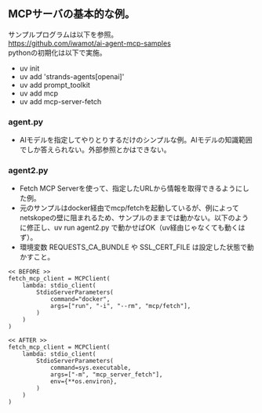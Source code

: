 ## MCPサーバの基本的な例。
サンプルプログラムは以下を参照。<br>
https://github.com/iwamot/ai-agent-mcp-samples<br>
pythonの初期化は以下で実施。
- uv init
- uv add 'strands-agents[openai]'
- uv add prompt_toolkit
- uv add mcp
- uv add mcp-server-fetch

### agent.py
- AIモデルを指定してやりとりするだけのシンプルな例。AIモデルの知識範囲でしか答えられない。外部参照とかはできない。

### agent2.py
- Fetch MCP Serverを使って、指定したURLから情報を取得できるようにした例。
- 元のサンプルはdocker経由でmcp/fetchを起動しているが、例によってnetskopeの壁に阻まれるため、サンプルのままでは動かない。以下のように修正し、uv run agent2.py で動かせばOK（uv経由じゃなくても動くはず）。
- 環境変数 REQUESTS_CA_BUNDLE や SSL_CERT_FILE は設定した状態で動かすこと。
```
<< BEFORE >>
fetch_mcp_client = MCPClient(
    lambda: stdio_client(
        StdioServerParameters(
            command="docker",
            args=["run", "-i", "--rm", "mcp/fetch"],
        )
    )
)

<< AFTER >>
fetch_mcp_client = MCPClient(
    lambda: stdio_client(
        StdioServerParameters(
            command=sys.executable,
            args=["-m", "mcp_server_fetch"],
            env={**os.environ},
        )
    )
)


